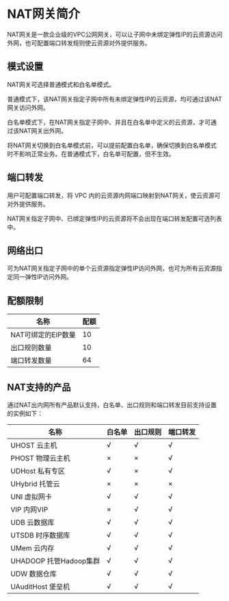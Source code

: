 

# NAT网关简介

NAT网关是一款企业级的VPC公网网关，可以让子网中未绑定弹性IP的云资源访问外网，也可配置端口转发规则使云资源对外提供服务。

## 模式设置

NAT网关可选择普通模式和白名单模式。

普通模式下，该NAT网关指定子网中所有未绑定弹性IP的云资源，均可通过该NAT网关访问外网。

白名单模式下，在NAT网关指定子网中、并且在白名单中定义的云资源，才可通过该NAT网关出外网。

将NAT网关切换到白名单模式前，可以提前配置白名单，确保切换到白名单模式时不影响正常业务。在普通模式下，白名单可配置，但不生效。

## 端口转发

用户可配置端口转发，将 VPC 内的云资源内网端口映射到NAT网关，使云资源可对外提供服务。

NAT网关指定子网中、已绑定弹性IP的云资源将不会出现在端口转发配置可选列表中。

## 网络出口

可为NAT网关指定子网中的单个云资源指定弹性IP访问外网，也可为所有云资源指定同一弹性IP访问外网。

## 配额限制

|名称|配额|
|---|---|
|NAT可绑定的EIP数量|10|
|出口规则数量|10|
|端口转发数量|64|


## NAT支持的产品
通过NAT出内网所有产品默认支持，白名单、出口规则和端口转发目前支持设置的实例如下：

| 名称                | 白名单 | 出口规则 | 端口转发 |
|-------------------|-----|------|------|
| UHOST 云主机             | √   | √    | √    |
| PHOST 物理云主机             | ×   | ×    | √    |
|UDHost 私有专区           |√|×|√|
|UHybrid 托管云   | ×  |  × | ×  |
| UNI 虚拟网卡               | √   | √    | √    |
| VIP 内网VIP           |  ×  |  √  |  √ |
| UDB 云数据库               | √   | √    | √    |
| UTSDB 时序数据库            | √   | √    | √    |
| UMem 云内存 | √   | √    | √    |
| UHADOOP 托管Hadoop集群           | √   | √    | √    |
| UDW 数据仓库              | √   | √    | √    |
| UAuditHost 堡垒机  | √   | √    | √    |
